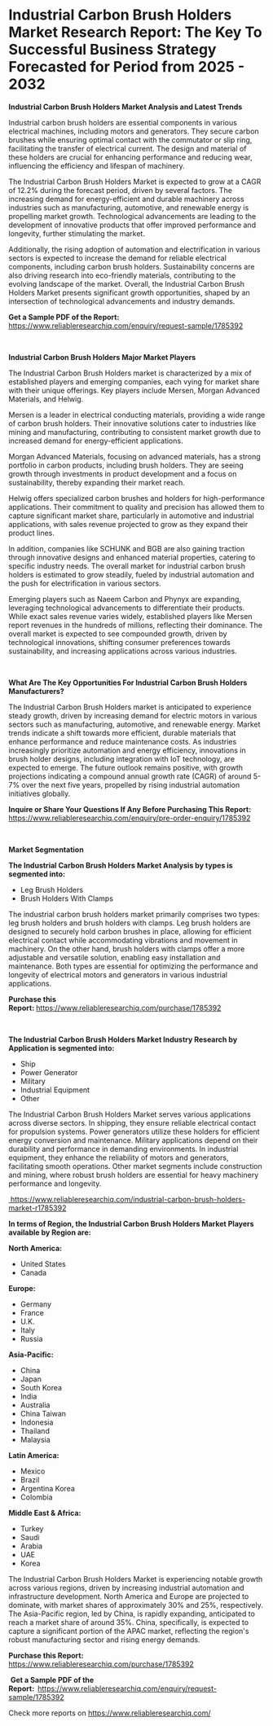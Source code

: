 <p><h1>Industrial Carbon Brush Holders Market Research Report: The Key To Successful Business Strategy Forecasted for Period from 2025 - 2032</h1></p><p><strong>Industrial Carbon Brush Holders Market Analysis and Latest Trends</strong></p>
<p><p>Industrial carbon brush holders are essential components in various electrical machines, including motors and generators. They secure carbon brushes while ensuring optimal contact with the commutator or slip ring, facilitating the transfer of electrical current. The design and material of these holders are crucial for enhancing performance and reducing wear, influencing the efficiency and lifespan of machinery.</p><p>The Industrial Carbon Brush Holders Market is expected to grow at a CAGR of 12.2% during the forecast period, driven by several factors. The increasing demand for energy-efficient and durable machinery across industries such as manufacturing, automotive, and renewable energy is propelling market growth. Technological advancements are leading to the development of innovative products that offer improved performance and longevity, further stimulating the market.</p><p>Additionally, the rising adoption of automation and electrification in various sectors is expected to increase the demand for reliable electrical components, including carbon brush holders. Sustainability concerns are also driving research into eco-friendly materials, contributing to the evolving landscape of the market. Overall, the Industrial Carbon Brush Holders Market presents significant growth opportunities, shaped by an intersection of technological advancements and industry demands.</p></p>
<p><strong>Get a Sample PDF of the Report:&nbsp;</strong> <a href="https://www.reliableresearchiq.com/enquiry/request-sample/1785392?utm_campaign=2282&utm_medium=2&utm_source=Github&utm_content=ia&utm_term=25032025&utm_id=industrial-carbon-brush-holders">https://www.reliableresearchiq.com/enquiry/request-sample/1785392</a></p>
<p>&nbsp;</p>
<p><strong>Industrial Carbon Brush Holders Major Market Players</strong></p>
<p><p>The Industrial Carbon Brush Holders market is characterized by a mix of established players and emerging companies, each vying for market share with their unique offerings. Key players include Mersen, Morgan Advanced Materials, and Helwig. </p><p>Mersen is a leader in electrical conducting materials, providing a wide range of carbon brush holders. Their innovative solutions cater to industries like mining and manufacturing, contributing to consistent market growth due to increased demand for energy-efficient applications.</p><p>Morgan Advanced Materials, focusing on advanced materials, has a strong portfolio in carbon products, including brush holders. They are seeing growth through investments in product development and a focus on sustainability, thereby expanding their market reach.</p><p>Helwig offers specialized carbon brushes and holders for high-performance applications. Their commitment to quality and precision has allowed them to capture significant market share, particularly in automotive and industrial applications, with sales revenue projected to grow as they expand their product lines.</p><p>In addition, companies like SCHUNK and BGB are also gaining traction through innovative designs and enhanced material properties, catering to specific industry needs. The overall market for industrial carbon brush holders is estimated to grow steadily, fueled by industrial automation and the push for electrification in various sectors.</p><p>Emerging players such as Naeem Carbon and Phynyx are expanding, leveraging technological advancements to differentiate their products. While exact sales revenue varies widely, established players like Mersen report revenues in the hundreds of millions, reflecting their dominance. The overall market is expected to see compounded growth, driven by technological innovations, shifting consumer preferences towards sustainability, and increasing applications across various industries.</p></p>
<p>&nbsp;</p>
<p><strong>What Are The Key Opportunities For Industrial Carbon Brush Holders Manufacturers?</strong></p>
<p><p>The Industrial Carbon Brush Holders market is anticipated to experience steady growth, driven by increasing demand for electric motors in various sectors such as manufacturing, automotive, and renewable energy. Market trends indicate a shift towards more efficient, durable materials that enhance performance and reduce maintenance costs. As industries increasingly prioritize automation and energy efficiency, innovations in brush holder designs, including integration with IoT technology, are expected to emerge. The future outlook remains positive, with growth projections indicating a compound annual growth rate (CAGR) of around 5-7% over the next five years, propelled by rising industrial automation initiatives globally.</p></p>
<p><strong>Inquire or Share Your Questions If Any Before Purchasing This Report:</strong> <a href="https://www.reliableresearchiq.com/enquiry/pre-order-enquiry/1785392?utm_campaign=2282&utm_medium=2&utm_source=Github&utm_content=ia&utm_term=25032025&utm_id=industrial-carbon-brush-holders">https://www.reliableresearchiq.com/enquiry/pre-order-enquiry/1785392</a></p>
<p>&nbsp;</p>
<p><strong>Market Segmentation</strong></p>
<p><strong>The Industrial Carbon Brush Holders Market Analysis by types is segmented into:</strong></p>
<p><ul><li>Leg Brush Holders</li><li>Brush Holders With Clamps</li></ul></p>
<p><p>The industrial carbon brush holders market primarily comprises two types: leg brush holders and brush holders with clamps. Leg brush holders are designed to securely hold carbon brushes in place, allowing for efficient electrical contact while accommodating vibrations and movement in machinery. On the other hand, brush holders with clamps offer a more adjustable and versatile solution, enabling easy installation and maintenance. Both types are essential for optimizing the performance and longevity of electrical motors and generators in various industrial applications.</p></p>
<p><strong>Purchase this Report:&nbsp;</strong><a href="https://www.reliableresearchiq.com/purchase/1785392?utm_campaign=2282&utm_medium=2&utm_source=Github&utm_content=ia&utm_term=25032025&utm_id=industrial-carbon-brush-holders">https://www.reliableresearchiq.com/purchase/1785392</a></p>
<p>&nbsp;</p>
<p><strong>The Industrial Carbon Brush Holders Market Industry Research by Application is segmented into:</strong></p>
<p><ul><li>Ship</li><li>Power Generator</li><li>Military</li><li>Industrial Equipment</li><li>Other</li></ul></p>
<p><p>The Industrial Carbon Brush Holders Market serves various applications across diverse sectors. In shipping, they ensure reliable electrical contact for propulsion systems. Power generators utilize these holders for efficient energy conversion and maintenance. Military applications depend on their durability and performance in demanding environments. In industrial equipment, they enhance the reliability of motors and generators, facilitating smooth operations. Other market segments include construction and mining, where robust brush holders are essential for heavy machinery performance and longevity.</p></p>
<p><a href="https://www.reliableresearchiq.com/industrial-carbon-brush-holders-market-r1785392?utm_campaign=2282&utm_medium=2&utm_source=Github&utm_content=ia&utm_term=25032025&utm_id=industrial-carbon-brush-holders">&nbsp;https://www.reliableresearchiq.com/industrial-carbon-brush-holders-market-r1785392</a></p>
<p><strong>In terms of Region, the Industrial Carbon Brush Holders Market Players available by Region are:</strong></p>
<p>
    <p> <strong> North America: </strong>
        <ul>
            <li>United States</li>
            <li>Canada</li>
        </ul>
        </p> 
    <p> <strong> Europe: </strong>
        <ul>
            <li>Germany</li>
            <li>France</li>
            <li>U.K.</li>
            <li>Italy</li>
            <li>Russia</li>
        </ul>
        </p> 
    <p> <strong> Asia-Pacific: </strong>
        <ul>
            <li>China</li>
            <li>Japan</li>
            <li>South Korea</li>
            <li>India</li>
            <li>Australia</li>
            <li>China Taiwan</li>
            <li>Indonesia</li>
            <li>Thailand</li>
            <li>Malaysia</li>
        </ul>
        </p> 
    <p> <strong> Latin America: </strong>
        <ul>
            <li>Mexico</li>
            <li>Brazil</li>
            <li>Argentina Korea</li>
            <li>Colombia</li>
        </ul>
        </p> 
    <p> <strong> Middle East & Africa: </strong>
        <ul>
            <li>Turkey</li>
            <li>Saudi</li>
            <li>Arabia</li>
            <li>UAE</li>
            <li>Korea</li>
        </ul>
    </p>
    </p>
<p><p>The Industrial Carbon Brush Holders Market is experiencing notable growth across various regions, driven by increasing industrial automation and infrastructure development. North America and Europe are projected to dominate, with market shares of approximately 30% and 25%, respectively. The Asia-Pacific region, led by China, is rapidly expanding, anticipated to reach a market share of around 35%. China, specifically, is expected to capture a significant portion of the APAC market, reflecting the region's robust manufacturing sector and rising energy demands.</p></p>
<p><strong>Purchase this Report: </strong><a href="https://www.reliableresearchiq.com/purchase/1785392?utm_campaign=2282&utm_medium=2&utm_source=Github&utm_content=ia&utm_term=25032025&utm_id=industrial-carbon-brush-holders">https://www.reliableresearchiq.com/purchase/1785392</a></p>
<p>&nbsp;<strong>Get a Sample PDF of the Report:&nbsp;&nbsp;</strong><a href="https://www.reliableresearchiq.com/enquiry/request-sample/1785392?utm_campaign=2282&utm_medium=2&utm_source=Github&utm_content=ia&utm_term=25032025&utm_id=industrial-carbon-brush-holders">https://www.reliableresearchiq.com/enquiry/request-sample/1785392</a></p>
<p><strong></strong></p>
<p>Check more reports on <a href="https://www.reliableresearchiq.com/?utm_campaign=2282&utm_medium=2&utm_source=Github&utm_content=ia&utm_term=25032025&utm_id=industrial-carbon-brush-holders">https://www.reliableresearchiq.com/</a></p>